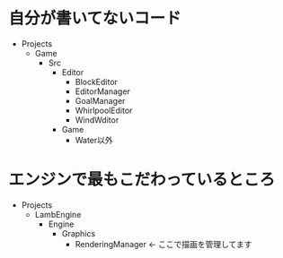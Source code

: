 # 自分が書いてないコード
- Projects
  - Game
    - Src
      - Editor
        - BlockEditor
        - EditorManager
        - GoalManager
        - WhirlpoolEditor
        - WindWditor
      - Game
        - Water以外
# エンジンで最もこだわっているところ
- Projects
  - LambEngine
    - Engine
      - Graphics
        - RenderingManager <- ここで描画を管理してます
